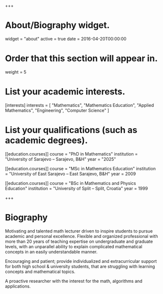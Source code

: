 +++
# About/Biography widget.
widget = "about"
active = true
date = 2016-04-20T00:00:00

# Order that this section will appear in.
weight = 5

# List your academic interests.
[interests]
  interests = [
    "Mathematics",
    "Mathematics Education",
    "Applied Mathematics",
    "Engineering",
    "Computer Science"
  ]

# List your qualifications (such as academic degrees).
[[education.courses]]
  course = "PhD in Mathematics"
  institution = "University of Sarajevo – Sarajevo, B&H"
  year = "2025"

[[education.courses]]
  course = "MSc in Mathematics Education"
  institution = "University of East Sarajevo – East Sarajevo, B&H"
  year = 2009

[[education.courses]]
  course = "BSc in Mathematics and Physics Education"
  institution = "University of Split – Split, Croatia"
  year = 1999
 
+++

# Biography

Motivating and talented math lecturer driven to inspire students to pursue academic and personal excellence. Flexible and organized professional with more than 20 years of teaching expertise on undergraduate and graduate levels, with an unparallel ability to explain complicated mathematical concepts in an easily understandable manner.

Encouraging and patient; provide individualized and extracurricular support for both high school & university students, that are struggling with learning concepts and mathematical topics.

A proactive researcher with the interest for the math, algorithms and applications.
